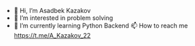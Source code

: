 - 👋 Hi, I’m Asadbek Kazakov
- 👀 I’m interested in problem solving
- 🌱 I’m currently learning Python Backend
📫 How to reach me https://t.me/A_Kazakov_22

<!---
AsadbekKazakovDev/AsadbekKazakovDev is a ✨ special ✨ repository because its `README.md` (this file) appears on your GitHub profile.
You can click the Preview link to take a look at your changes.
--->
